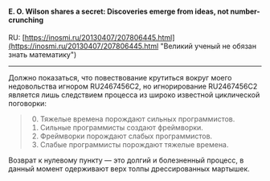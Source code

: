 #### E. O. Wilson shares a secret: Discoveries emerge from ideas, not number-crunching
RU: [https://inosmi.ru/20130407/207806445.html](https://inosmi.ru/20130407/207806445.html "Великий ученый не обязан знать математику")

***

Должно показаться, что повествование крутиться вокруг моего недовольства игнором RU2467456C2, но игнорирование RU2467456C2 является лишь следствием процесса из широко известной циклической поговорки:

> 0. Тяжелые времена порождают сильных программистов.
> 1. Сильные программисты создают фреймворки.
> 2. Фреймворки порождают слабых программистов.
> 3. Слабые программисты порождают тяжелые времена.

Возврат к нулевому пункту — это долгий и болезненный процесс, в данный момент одерживают верх толпы дрессированных мартышек.
